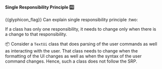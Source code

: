 <div id="title">

#### Single Responsibility Principle :two:

<span id="prereqs"></span>

</div>
<span id="outcomes">{{glyphicon_flag}} Can explain single responsibility principle :two:</span>

<div id="body">

<tip-box type="primary">

<include src="../../common/definitions.md#def-single-responsibility-principle" />

</tip-box>

If a class has only one responsibility, it needs to change only when there is a change to that responsibility.

<tip-box>

:package: Consider a `TextUi` class that does parsing of the user commands as well as interacting with the user. That class needs to change when the formatting of the UI changes as well as when the syntax of the user command changes. Hence, such a class does not follow the SRP.

</tip-box>

</div>

<div id="extras">

<include src="resources.md" />

</div>